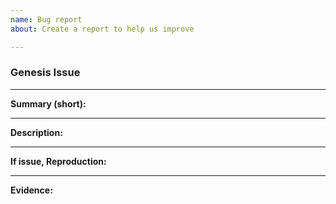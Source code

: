 ```yaml
---
name: Bug report
about: Create a report to help us improve

---
```


### Genesis Issue
---

**Summary (short):**

---
**Description:**

---
**If issue, Reproduction:**

---
**Evidence:**
